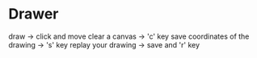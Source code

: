 # Drawer

draw -> click and move
clear a canvas -> 'c' key
save coordinates of the drawing -> 's' key
replay your drawing -> save and 'r' key

